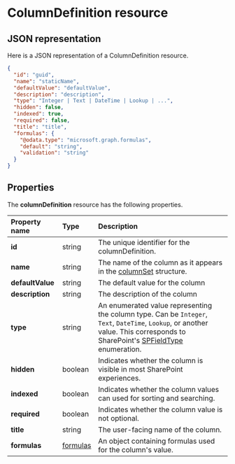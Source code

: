 # ColumnDefinition resource

## JSON representation

Here is a JSON representation of a ColumnDefinition resource.
<!-- { "blockType": "resource", "@odata.type": "microsoft.graph.columnDefinition",
       "keyProperty": "id", "optionalProperties": [ ] } -->

```json
{
  "id": "guid",
  "name": "staticName",
  "defaultValue": "defaultValue",
  "description": "description",
  "type": "Integer | Text | DateTime | Lookup | ...",
  "hidden": false,
  "indexed": true,
  "required": false,
  "title": "title",
  "formulas": {
    "@odata.type": "microsoft.graph.formulas",
    "default": "string",
    "validation": "string"
  }
}
```

## Properties

The **columnDefinition** resource has the following properties.

| Property name    | Type         | Description
|:-----------------|:-------------|:-------------------------------------------
| **id**           | string       | The unique identifier for the columnDefinition.
| **name**         | string       | The name of the column as it appears in the [columnSet][] structure.
| **defaultValue** | string       | The default value for the column
| **description**  | string       | The description of the column
| **type**         | string       | An enumerated value representing the column type. Can be `Integer`, `Text`, `DateTime`, `Lookup`, or another value. This corresponds to SharePoint's [SPFieldType][] enumeration.
| **hidden**       | boolean      | Indicates whether the column is visible in most SharePoint experiences.
| **indexed**      | boolean      | Indicates whether the column values can used for sorting and searching.
| **required**     | boolean      | Indicates whether the column value is not optional.
| **title**        | string       | The user-facing name of the column.
| **formulas**     | [formulas][] | An object containing formulas used for the column's value.

[columnSet]: fieldValueSet.md
[formulas]: formulas.md
[SPFieldType]: https://msdn.microsoft.com/en-us/library/microsoft.sharepoint.spfieldtype.aspx

<!-- {
  "type": "#page.annotation",
  "description": "",
  "keywords": "",
  "section": "documentation",
  "tocPath": "Resources/ColumnDefinition"
} -->
